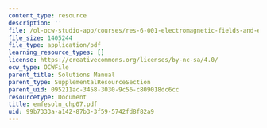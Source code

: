 ```yaml
---
content_type: resource
description: ''
file: /ol-ocw-studio-app/courses/res-6-001-electromagnetic-fields-and-energy-spring-2008/99b7333aa14287b33f595742fd8f82a9_emfesoln_chp07.pdf
file_size: 1405244
file_type: application/pdf
learning_resource_types: []
license: https://creativecommons.org/licenses/by-nc-sa/4.0/
ocw_type: OCWFile
parent_title: Solutions Manual
parent_type: SupplementalResourceSection
parent_uid: 095211ac-3458-3030-9c56-c809018dc6cc
resourcetype: Document
title: emfesoln_chp07.pdf
uid: 99b7333a-a142-87b3-3f59-5742fd8f82a9
---
```

